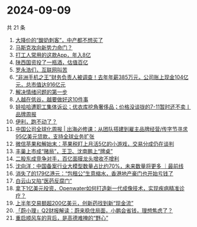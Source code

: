 # 2024-09-09

共 21 条

<!-- BEGIN 36KR -->
<!-- 最后更新时间 2024-09-09 03:11:13 +0800 -->
1. [大降价的“酸奶刺客”，中产都不想买了](https://36kr.com/p/2940696491956866)
1. [马斯克攻向新势力命门？](https://36kr.com/p/2940968780176263)
1. [打工人常用的这款App，年入8亿](https://36kr.com/p/2940661814925960)
1. [陕西国资投了一瓶酒，估值百亿](https://36kr.com/p/2939669977996167)
1. [罗永浩们，互联网叫苦](https://36kr.com/p/2940017553038470)
1. [“非洲手机之王”财务负责人被调查！去年年薪385万元，公司账上现金104亿元，总市值达916亿元](https://36kr.com/p/2938761424837506)
1. [解决情绪问题的第一步](https://36kr.com/p/2935733376572290)
1. [人越在低谷，越要做好这10件事](https://36kr.com/p/2938609449458312)
1. [娃哈哈遭职工集体诉讼；优衣库挖角奢侈品；价格没谈拢的7-11暂时还不卖丨品牌周报](https://36kr.com/p/2939620919090053)
1. [伊利，跑不动了？](https://36kr.com/p/2939466053262215)
1. [中国公司全球化周报 | 出海必修课：从团队搭建到雇主品牌经营/传字节寻求95亿美元贷款，支持全球业务扩张](https://36kr.com/p/2939843505576838)
1. [微信苹果和解始末：苹果税盯上月活5亿的小游戏，交易分成仍在谈判](https://36kr.com/p/2939730541501061)
1. [丰巢上市成“赌局”，王卫、沈南鹏上“牌桌”](https://36kr.com/p/2939848918785408)
1. [二股东成竞争对手，百亿面膜龙头增收不增利](https://36kr.com/p/2939758721587846)
1. [沈向洋：中国备案行业大模型数量占比约70%，未来数量将更多 ｜最前线](https://36kr.com/p/2940837121940359)
1. [消失了的179亿港元：“包租公”生意缩水，香港地产豪门也开始亏钱了](https://36kr.com/p/2939730044771200)
1. [白云山又陷“医药反腐门”](https://36kr.com/p/2939399535107206)
1. [拿下1亿美元投资，Openwater如何打造新一代成像技术，实现疾病精准诊疗？](https://36kr.com/p/2940636877003656)
1. [上半年交易额超200亿美元，创新药找到新“现金流”](https://36kr.com/p/2940636812630917)
1. [「蔚小理」Q2财报解读：蔚来稳住局面，小鹏会省钱，理想焦虑了？](https://36kr.com/p/2939719934664071)
1. [重启顺风车的背后，是高德难掩的“野心”](https://36kr.com/p/2940030195965312)
<!-- END 36KR -->